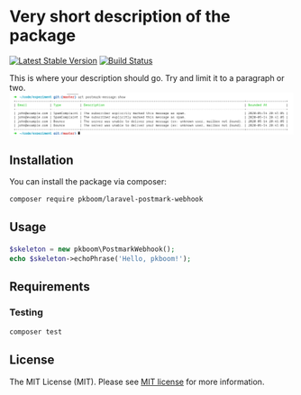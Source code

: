 # Very short description of the package

[![Latest Stable Version](https://poser.pugx.org/pkboom/laravel-calm/v/stable)](https://packagist.org/packages/pkboom/laravel-calm)
[![Build Status](https://travis-ci.com/pkboom/laravel-calm.svg?branch=master)](https://travis-ci.com/pkboom/laravel-calm)

This is where your description should go. Try and limit it to a paragraph or two.
<img src="/images/demo.png" width="800"  title="demo">

## Installation

You can install the package via composer:

```bash
composer require pkboom/laravel-postmark-webhook
```

## Usage

```php
$skeleton = new pkboom\PostmarkWebhook();
echo $skeleton->echoPhrase('Hello, pkboom!');
```

## Requirements

### Testing

```bash
composer test
```

## License

The MIT License (MIT). Please see [MIT license](http://opensource.org/licenses/MIT) for more information.
